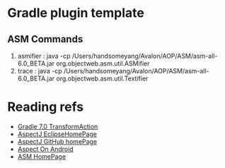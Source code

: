 

# Gradle plugin template


## ASM Commands

1. asmifier : java -cp /Users/handsomeyang/Avalon/AOP/ASM/asm-all-6.0_BETA.jar org.objectweb.asm.util.ASMifier
2. trace : java -cp /Users/handsomeyang/Avalon/AOP/ASM/asm-all-6.0_BETA.jar org.objectweb.asm.util.Textifier


# Reading refs
- [Gradle 7.0 TransformAction](https://docs.gradle.org/current/userguide/artifact_transforms.html)
- [AspectJ EclipseHomePage](https://www.eclipse.org/aspectj/)
- [AspectJ GitHub homePage](https://fernandocejas.com/blog/engineering/2014-08-03-aspect-oriented-programming-in-android/)
- [Aspect On Android](https://fernandocejas.com/blog/engineering/2014-08-03-aspect-oriented-programming-in-android/)
- [ASM HomePage](https://asm.ow2.io/)
